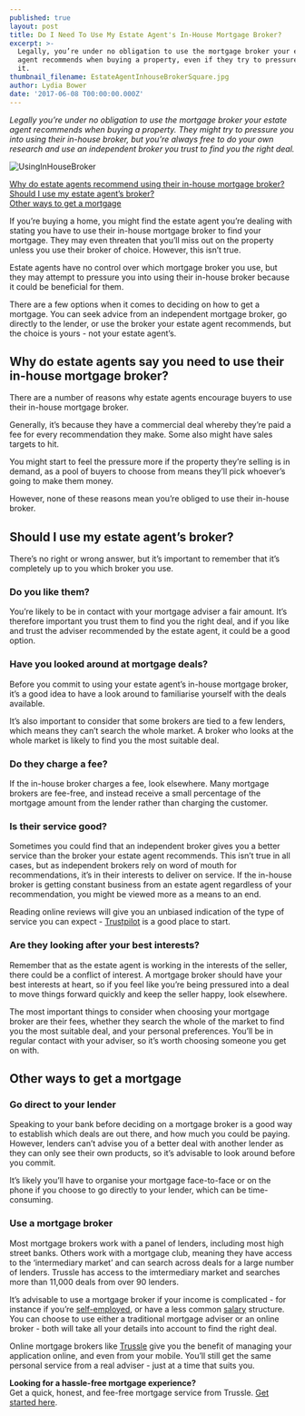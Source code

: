 ```yaml
---
published: true
layout: post
title: Do I Need To Use My Estate Agent's In-House Mortgage Broker?
excerpt: >-
  Legally, you’re under no obligation to use the mortgage broker your estate
  agent recommends when buying a property, even if they try to pressure you into
  it.   
thumbnail_filename: EstateAgentInhouseBrokerSquare.jpg
author: Lydia Bower
date: '2017-06-08 T00:00:00.000Z'
---
```

_Legally you’re under no obligation to use the mortgage broker your estate agent recommends when buying a property. They might try to pressure you into using their in-house broker, but you’re always free to do your own research and use an independent broker you trust to find you the right deal._

![UsingInHouseBroker]({{site.baseurl}}/images/post_image/EstateAgentInhouseBroker.jpg)

[Why do estate agents recommend using their in-house mortgage broker?](#why-do-estate-agents-say-you-need-to-use-their-in-house-mortgage-broker)  
[Should I use my estate agent’s broker?](#should-i-use-my-estate-agents-broker)  
[Other ways to get a mortgage](#other-ways-to-get-a-mortgage)
 
If you’re buying a home, you might find the estate agent you’re dealing with stating you have to use their in-house mortgage broker to find your mortgage. They may even threaten that you’ll miss out on the property unless you use their broker of choice. However, this isn’t true.
 
Estate agents have no control over which mortgage broker you use, but they may attempt to pressure you into using their in-house broker because it could be beneficial for them.
 
There are a few options when it comes to deciding on how to get a mortgage. You can seek advice from an independent mortgage broker, go directly to the lender, or use the broker your estate agent recommends, but the choice is yours - not your estate agent’s.  
 
 
## Why do estate agents say you need to use their in-house mortgage broker?
There are a number of reasons why estate agents encourage buyers to use their in-house mortgage broker. 
 
Generally, it’s because they have a commercial deal whereby they’re paid a fee for every recommendation they make. Some also might have sales targets to hit. 
 
You might start to feel the pressure more if the property they’re selling is in demand, as a pool of buyers to choose from means they’ll pick whoever’s going to make them money.
 
However, none of these reasons mean you’re obliged to use their in-house broker. 

## Should I use my estate agent’s broker?
There’s no right or wrong answer, but it’s important to remember that it’s completely up to you which broker you use. 

### Do you like them?
You’re likely to be in contact with your mortgage adviser a fair amount. It’s therefore important you trust them to find you the right deal, and if you like and trust the adviser recommended by the estate agent, it could be a good option.
 
### Have you looked around at mortgage deals?
Before you commit to using your estate agent’s in-house mortgage broker, it’s a good idea to have a look around to familiarise yourself with the deals available.
 
It’s also important to consider that some brokers are tied to a few lenders, which means they can’t search the whole market. A broker who looks at the whole market is likely to find you the most suitable deal. 
 
### Do they charge a fee?
If the in-house broker charges a fee, look elsewhere. Many mortgage brokers are fee-free, and instead receive a small percentage of the mortgage amount from the lender rather than charging the customer.  
 
### Is their service good?
Sometimes you could find that an independent broker gives you a better service than the broker your estate agent recommends. This isn’t true in all cases, but as independent brokers rely on word of mouth for recommendations, it’s in their interests to deliver on service. If the in-house broker is getting constant business from an estate agent regardless of your recommendation, you might be viewed more as a means to an end. 
 
Reading online reviews will give you an unbiased indication of the type of service you can expect - [Trustpilot](https://uk.trustpilot.com/) is a good place to start.   
 
### Are they looking after your best interests?
Remember that as the estate agent is working in the interests of the seller, there could be a conflict of interest. A mortgage broker should have your best interests at heart, so if you feel like you’re being pressured into a deal to move things forward quickly and keep the seller happy, look elsewhere. 
 
The most important things to consider when choosing your mortgage broker are their fees, whether they search the whole of the market to find you the most suitable deal, and your personal preferences. You’ll be in regular contact with your adviser, so it’s worth choosing someone you get on with.  
 
 
## Other ways to get a mortgage

### Go direct to your lender
Speaking to your bank before deciding on a mortgage broker is a good way to establish which deals are out there, and how much you could be paying. However, lenders can’t advise you of a better deal with another lender as they can only see their own products, so it’s advisable to look around before you commit. 
 
It’s likely you’ll have to organise your mortgage face-to-face or on the phone if you choose to go directly to your lender, which can be time-consuming. 

### Use a mortgage broker
Most mortgage brokers work with a panel of lenders, including most high street banks. Others work with a mortgage club, meaning they have access to the ‘intermediary market’ and can search across deals for a large number of lenders. Trussle has access to the imtermediary market and searches more than 11,000 deals from over 90 lenders.
 
It’s advisable to use a mortgage broker if your income is complicated - for instance if you’re [self-employed](https://trussle.com/blog/getting-a-mortgage-self-employed), or have a less common [salary](https://trussle.com/blog/how-salary-affects-mortgage) structure. You can choose to use either a traditional mortgage adviser or an online broker - both will take all your details into account to find the right deal.
 
Online mortgage brokers like [Trussle](https://trussle.com/?utm_source=blog&utm_medium=get-started-cta&utm_campaign=170503) give you the benefit of managing your application online, and even from your mobile. You’ll still get the same personal service from a real adviser - just at a time that suits you.
 
 
**Looking for a hassle-free mortgage experience?**  
Get a quick, honest, and fee-free mortgage service from Trussle. [Get started here](https://trussle.com/?utm_source=blog&utm_medium=get-started-cta&utm_campaign=170503).
